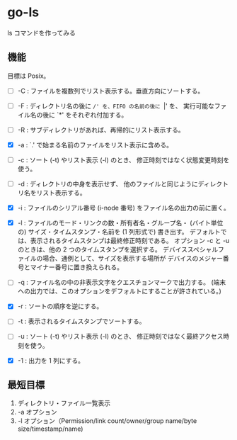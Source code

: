 # go-ls

ls コマンドを作ってみる

## 機能

目標は Posix。

- [ ] -C : ファイルを複数列でリスト表示する。垂直方向にソートする。
- [ ] -F : ディレクトリ名の後に `/' を、FIFO の名前の後に `|' を、 実行可能なファイル名の後に `*' をそれぞれ付加する。
- [ ] -R : サブディレクトリがあれば、再帰的にリスト表示する。
- [x] -a : `.' で始まる名前のファイルをリスト表示に含める。
- [ ] -c : ソート (-t) やリスト表示 (-l) のとき、 修正時刻ではなく状態変更時刻を使う。
- [ ] -d : ディレクトリの中身を表示せず、 他のファイルと同じようにディレクトリ名をリスト表示する。
- [x] -i : ファイルのシリアル番号 (i-node 番号) をファイル名の出力の前に置く。
- [x] -l : ファイルのモード・リンクの数・所有者名・グループ名・ (バイト単位の) サイズ・タイムスタンプ・名前を (1 列形式で) 書き出す。 デフォルトでは、表示されるタイムスタンプは最終修正時刻である。 オプション -c と -u のときは、他の 2 つのタイムスタンプを選択する。 デバイススペシャルファイルの場合、通例として、サイズを表示する場所が デバイスのメジャー番号とマイナー番号に置き換えられる。
- [ ] -q : ファイル名の中の非表示文字をクエスチョンマークで出力する。 (端末への出力では、このオプションをデフォルトにすることが許されている。)
- [x] -r : ソートの順序を逆にする。
- [ ] -t : 表示されるタイムスタンプでソートする。
- [ ] -u : ソート (-t) やリスト表示 (-l) のとき、 修正時刻ではなく最終アクセス時刻を使う。
- [x] -1 : 出力を 1 列にする。
 

## 最短目標

1. ディレクトリ・ファイル一覧表示
2. -a オプション
3. -l オプション（Permission/link count/owner/group name/byte size/timestamp/name)

